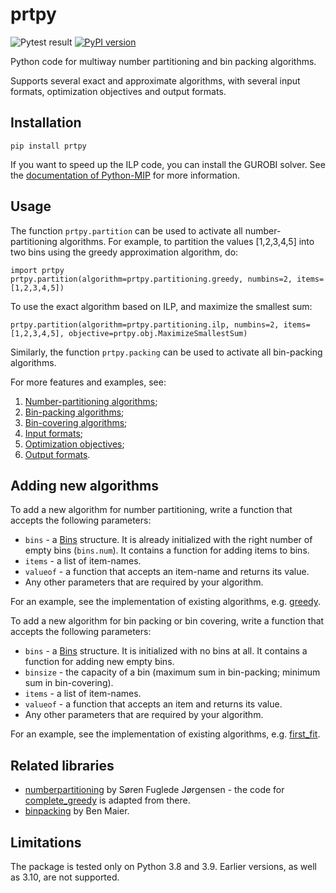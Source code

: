 # prtpy 

![Pytest result](https://github.com/erelsgl/prtpy/workflows/pytest/badge.svg)
[![PyPI version](https://badge.fury.io/py/prtpy.svg)](https://badge.fury.io/py/prtpy)

Python code for multiway number partitioning and bin packing algorithms.

Supports several exact and approximate algorithms, with several input formats, optimization objectives and output formats.

## Installation

    pip install prtpy

If you want to speed up the ILP code, you can install the GUROBI solver.
See the [documentation of Python-MIP](https://www.python-mip.com/) for more information.

## Usage

The function `prtpy.partition` can be used to activate all number-partitioning algorithms. For example, to partition the values [1,2,3,4,5] into two bins using the greedy approximation algorithm, do:

    import prtpy
    prtpy.partition(algorithm=prtpy.partitioning.greedy, numbins=2, items=[1,2,3,4,5])

To use the exact algorithm based on ILP, and maximize the smallest sum:

    prtpy.partition(algorithm=prtpy.partitioning.ilp, numbins=2, items=[1,2,3,4,5], objective=prtpy.obj.MaximizeSmallestSum)

Similarly, the function `prtpy.packing` can be used to activate all bin-packing algorithms.

For more features and examples, see:

1. [Number-partitioning algorithms](examples/partitioning_algorithms.md);
1. [Bin-packing algorithms](examples/packing_algorithms.md);
1. [Bin-covering algorithms](examples/covering_algorithms.md);
1. [Input formats](examples/input_formats.md);
1. [Optimization objectives](examples/objectives.md);
1. [Output formats](examples/output_formats.md).

## Adding new algorithms

To add a new algorithm for number partitioning, write a function that accepts the following parameters:

* `bins` - a [Bins](prtpy/bins.py) structure. It is already initialized with the right number of empty bins (`bins.num`). It contains a function for adding items to bins.
* `items` - a list of item-names.
* `valueof` - a function that accepts an item-name and returns its value.
* Any other parameters that are required by your algorithm.

For an example, see the implementation of existing algorithms, e.g. [greedy](prtpy/partitioning/greedy.py).

To add a new algorithm for bin packing or bin covering, write a function that accepts the following parameters:

* `bins` - a [Bins](prtpy/bins.py) structure. It is initialized with no bins at all. It contains a function for adding new empty bins.
* `binsize` - the capacity of a bin (maximum sum in bin-packing; minimum sum in bin-covering).
* `items` - a list of item-names.
* `valueof` - a function that accepts an item and returns its value.
* Any other parameters that are required by your algorithm.

For an example, see the implementation of existing algorithms, e.g. [first_fit](prtpy/packing/first_fit.py).



## Related libraries

* [numberpartitioning](https://github.com/fuglede/numberpartitioning) by Søren Fuglede Jørgensen - the code for [complete_greedy](prtpy/complete_greedy.py) is adapted from there.
* [binpacking](https://github.com/benmaier/binpacking) by Ben Maier.

## Limitations

The package is tested only on Python 3.8 and 3.9. Earlier versions, as well as 3.10, are not supported.


